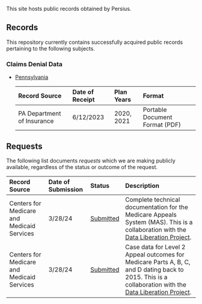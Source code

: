 This site hosts public records obtained by Persius.

## Records

This repository currently contains successfully acquired public records
pertaining to the following subjects.

### Claims Denial Data

- [Pennsylvania](./data/claims_denials/pa/readme.md)


    | Record Source       | Date of Receipt         | Plan Years | Format |
    |:-------------|:------------------|:------| :----- |
    | PA Department of Insurance           | 6/12/2023 | 2020, 2021  | Portable Document Format (PDF) |


## Requests

The following list documents _requests_ which we are making publicly available, regardless of
the status or outcome of the request.


| Record Source | Date of Submission  | Status | Description |
|:-------------|:------------------|:------    | :------    |
| Centers for Medicare and Medicaid Services | 3/28/24 | [Submitted](#) | Complete technical documentation for the Medicare Appeals System (MAS). This is a collaboration with the [Data Liberation Project](https://www.data-liberation-project.org/). |
| Centers for Medicare and Medicaid Services | 3/28/24 | [Submitted](#) | Case data for Level 2 Appeal outcomes for Medicare Parts A, B, C, and D dating back to 2015. This is a collaboration with the [Data Liberation Project](https://www.data-liberation-project.org/). |